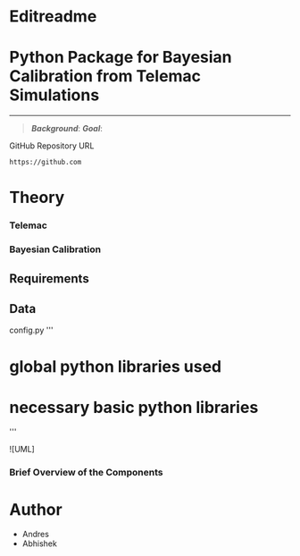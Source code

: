 # Editreadme

# Python Package for Bayesian Calibration from Telemac Simulations

***
> ***Background***:
> ***Goal***:

GitHub Repository URL
```
https://github.com
```
# Theory 
### Telemac 
### Bayesian Calibration 

## Requirements

## Data

config.py
'''
# global python libraries used 

# necessary basic python libraries
'''


![UML]
### Brief Overview of the Components

# Author 
* Andres
* Abhishek 



